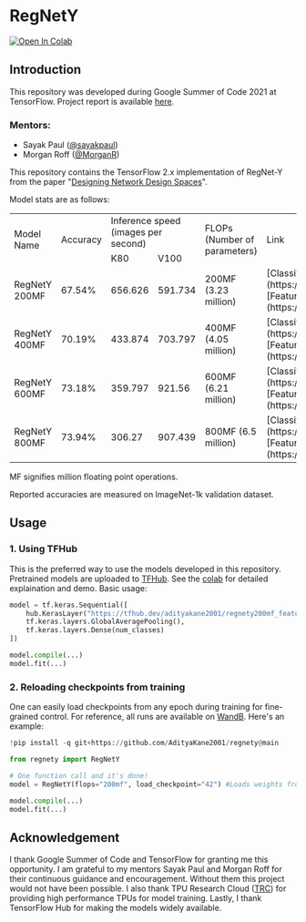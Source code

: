 # RegNetY

<a href="https://colab.research.google.com/github/AdityaKane2001/regnety/blob/temp_readme/RegNetY_models_in_TF_2_5.ipynb" target="_blank"><img src="https://colab.research.google.com/assets/colab-badge.svg" alt="Open In Colab"/></a>

## Introduction 

This repository was developed during Google Summer of Code 2021 at TensorFlow. Project report is available [here](https://adityakane2001.github.io/opensource/gsoc2021report). 
<br>

### Mentors:
- Sayak Paul ([@sayakpaul](https://github.com/sayakpaul))
- Morgan Roff ([@MorganR](https://github.com/MorganR))

This repository contains the TensorFlow 2.x implementation of RegNet-Y from the paper "[Designing Network Design Spaces](https://arxiv.org/abs/2003.13678)".

Model stats are as follows:


<table>
    <tr>
        <td rowspan="2">Model Name</td>
        <td rowspan="2">Accuracy</td>
        <td colspan="2">Inference speed (images per second)</td>
        <td rowspan="2">FLOPs (Number of parameters)</td>
        <td rowspan="2">Link</td>
    </tr>
    <tr>
        <td>K80</td>
        <td>V100</td>
    </tr>
    <tr>
        <td>RegNetY 200MF</td>
        <td>67.54%</td>
        <td>656.626</td>
        <td>591.734</td>
        <td>200MF (3.23 million)</td>
        <td>[Classifier](https://tfhub.dev/adityakane2001/regnety200mf_classification/1), [Feature Extractor](https://tfhub.dev/adityakane2001/regnety200mf_feature_extractor/1)</td>
    </tr>
    <tr>
        <td>RegNetY 400MF</td>
        <td>70.19%</td>
        <td>433.874</td>
        <td>703.797</td>
        <td>400MF (4.05 million)</td>
        <td>[Classifier](https://tfhub.dev/adityakane2001/regnety400mf_classification/1), [Feature Extractor](https://tfhub.dev/adityakane2001/regnety400mf_feature_extractor/1)</td>
    </tr>
    <tr>
        <td>RegNetY 600MF</td>
        <td>73.18%</td>
        <td>359.797</td>
        <td>921.56</td>
        <td>600MF (6.21 million)</td>
        <td>[Classifier](https://tfhub.dev/adityakane2001/regnety600mf_classification/1), [Feature Extractor](https://tfhub.dev/adityakane2001/regnety600mf_feature_extractor/1)</td>
    </tr>
    <tr>
        <td>RegNetY 800MF</td>
        <td>73.94%</td>
        <td>306.27</td>
        <td>907.439</td>
        <td>800MF (6.5 million)</td>
        <td>[Classifier](https://tfhub.dev/adityakane2001/regnety800mf_classification/1), [Feature Extractor](https://tfhub.dev/adityakane2001/regnety800mf_feature_extractor/1)</td>
    </tr>
</table>

MF signifies million floating point operations.

Reported accuracies are measured on ImageNet-1k validation dataset.

## Usage

### 1. Using TFHub

This is the preferred way to use the models developed in this repository. Pretrained models are uploaded to [TFHub]().  See the [colab](https://colab.research.google.com/github/AdityaKane2001/regnety/blob/temp_readme/RegNetY_models_in_TF_2_5.ipynb) for detailed explaination and demo. Basic usage:

```python
model = tf.keras.Sequential([
    hub.KerasLayer("https://tfhub.dev/adityakane2001/regnety200mf_feature_extractor/1", training=True), # Can be False
    tf.keras.layers.GlobalAveragePooling(),
    tf.keras.layers.Dense(num_classes)
])

model.compile(...)
model.fit(...)
```

### 2. Reloading checkpoints from training

One can easily load checkpoints from any epoch during training for fine-grained control. For reference, all runs are available on [WandB](). Here's an example:

```python
!pip install -q git+https://github.com/AdityaKane2001/regnety@main

from regnety import RegNetY

# One function call and it's done!
model = RegNetY(flops="200mf", load_checkpoint="42") #Loads weights from the 42nd epoch of training.

model.compile(...)
model.fit(...)
```


## Acknowledgement

I thank Google Summer of Code and TensorFlow for granting me this opportunity. I am grateful to my mentors Sayak Paul and Morgan Roff for their continuous guidance and encouragement. Without them this project would not have been possible. I also thank TPU Research Cloud ([TRC](https://sites.research.google/trc/)) for providing high performance TPUs for model training. Lastly, I thank TensorFlow Hub for making the models widely available.  